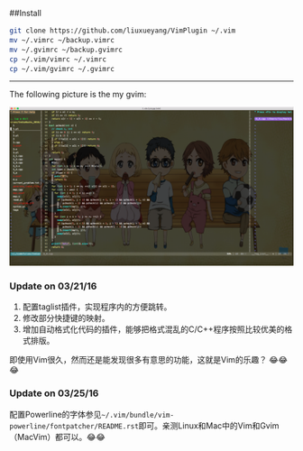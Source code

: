 ##Install

```bash
git clone https://github.com/liuxueyang/VimPlugin ~/.vim
mv ~/.vimrc ~/backup.vimrc
mv ~/.gvimrc ~/backup.gvimrc
cp ~/.vim/vimrc ~/.vimrc 
cp ~/.vim/gvimrc ~/.gvimrc 
```

---

The following picture is the my gvim:

![Gvim](./vim.png)

### Update on 03/21/16

1. 配置taglist插件，实现程序内的方便跳转。
2. 修改部分快捷键的映射。
3. 增加自动格式化代码的插件，能够把格式混乱的C/C++程序按照比较优美的格式排版。

即使用Vim很久，然而还是能发现很多有意思的功能，这就是Vim的乐趣？ :joy::joy::joy:

### Update on 03/25/16

配置Powerline的字体参见`~/.vim/bundle/vim-powerline/fontpatcher/README.rst`即可。亲测Linux和Mac中的Vim和Gvim（MacVim）都可以。:joy::joy:

